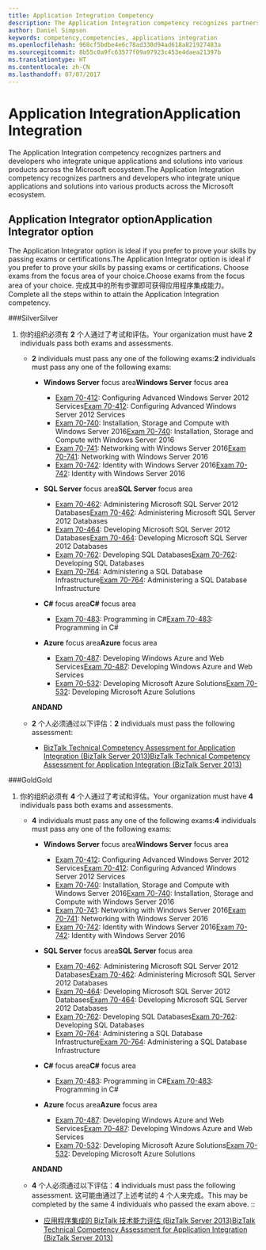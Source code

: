 ```yaml
---
title: Application Integration Competency
description: The Application Integration competency recognizes partners and developers who integrate unique applications and solutions into various products across the Microsoft ecosystem.
author: Daniel Simpson
keywords: competency,competencies, applications integration
ms.openlocfilehash: 968cf5bdbe4e6c78ad330d94ad618a821927483a
ms.sourcegitcommit: 8b55c0a9fc63577f09a97923c453e4daea21397b
ms.translationtype: HT
ms.contentlocale: zh-CN
ms.lasthandoff: 07/07/2017
---
```

# <a name="application-integration"></a><span data-ttu-id="9aa06-104">Application Integration</span><span class="sxs-lookup"><span data-stu-id="9aa06-104">Application Integration</span></span> 
<span data-ttu-id="9aa06-105">The Application Integration competency recognizes partners and developers who integrate unique applications and solutions into various products across the Microsoft ecosystem.</span><span class="sxs-lookup"><span data-stu-id="9aa06-105">The Application Integration competency recognizes partners and developers who integrate unique applications and solutions into various products across the Microsoft ecosystem.</span></span> 

## <a name="application-integrator-option"></a><span data-ttu-id="9aa06-106">Application Integrator option</span><span class="sxs-lookup"><span data-stu-id="9aa06-106">Application Integrator option</span></span>

<span data-ttu-id="9aa06-107">The Application Integrator option is ideal if you prefer to prove your skills by passing exams or certifications.</span><span class="sxs-lookup"><span data-stu-id="9aa06-107">The Application Integrator option is ideal if you prefer to prove your skills by passing exams or certifications.</span></span> <span data-ttu-id="9aa06-108">Choose exams from the focus area of your choice.</span><span class="sxs-lookup"><span data-stu-id="9aa06-108">Choose exams from the focus area of your choice.</span></span> <span data-ttu-id="9aa06-109">完成其中的所有步骤即可获得应用程序集成能力。</span><span class="sxs-lookup"><span data-stu-id="9aa06-109">Complete all the steps within to attain the Application Integration competency.</span></span>

###<a name="silver"></a><span data-ttu-id="9aa06-110">Silver</span><span class="sxs-lookup"><span data-stu-id="9aa06-110">Silver</span></span>
1. <span data-ttu-id="9aa06-111">你的组织必须有 **2** 个人通过了考试和评估。</span><span class="sxs-lookup"><span data-stu-id="9aa06-111">Your organization must have **2** individuals pass both exams and assessments.</span></span>

    - <span data-ttu-id="9aa06-112">**2** individuals must pass any one of the following exams:</span><span class="sxs-lookup"><span data-stu-id="9aa06-112">**2** individuals must pass any one of the following exams:</span></span>

        - <span data-ttu-id="9aa06-113">**Windows Server** focus area</span><span class="sxs-lookup"><span data-stu-id="9aa06-113">**Windows Server** focus area</span></span>
            - <span data-ttu-id="9aa06-114">[Exam 70-412](https://www.microsoft.com/en-us/learning/exam-70-412.aspx): Configuring Advanced Windows Server 2012 Services</span><span class="sxs-lookup"><span data-stu-id="9aa06-114">[Exam 70-412](https://www.microsoft.com/en-us/learning/exam-70-412.aspx): Configuring Advanced Windows Server 2012 Services</span></span>
            - <span data-ttu-id="9aa06-115">[Exam 70-740](https://www.microsoft.com/en-us/learning/exam-70-740.aspx): Installation, Storage and Compute with Windows Server 2016</span><span class="sxs-lookup"><span data-stu-id="9aa06-115">[Exam 70-740](https://www.microsoft.com/en-us/learning/exam-70-740.aspx): Installation, Storage and Compute with Windows Server 2016</span></span>
            - <span data-ttu-id="9aa06-116">[Exam 70-741](https://www.microsoft.com/en-us/learning/exam-70-741.aspx): Networking with Windows Server 2016</span><span class="sxs-lookup"><span data-stu-id="9aa06-116">[Exam 70-741](https://www.microsoft.com/en-us/learning/exam-70-741.aspx): Networking with Windows Server 2016</span></span>
            - <span data-ttu-id="9aa06-117">[Exam 70-742](https://www.microsoft.com/en-us/learning/exam-70-742.aspx): Identity with Windows Server 2016</span><span class="sxs-lookup"><span data-stu-id="9aa06-117">[Exam 70-742](https://www.microsoft.com/en-us/learning/exam-70-742.aspx): Identity with Windows Server 2016</span></span>

        - <span data-ttu-id="9aa06-118">**SQL Server** focus area</span><span class="sxs-lookup"><span data-stu-id="9aa06-118">**SQL Server** focus area</span></span>

            - <span data-ttu-id="9aa06-119">[Exam 70-462](https://www.microsoft.com/en-us/learning/exam-70-462.aspx): Administering Microsoft SQL Server 2012 Databases</span><span class="sxs-lookup"><span data-stu-id="9aa06-119">[Exam 70-462](https://www.microsoft.com/en-us/learning/exam-70-462.aspx): Administering Microsoft SQL Server 2012 Databases</span></span>
            - <span data-ttu-id="9aa06-120">[Exam 70-464](https://www.microsoft.com/en-us/learning/exam-70-464.aspx): Developing Microsoft SQL Server 2012 Databases</span><span class="sxs-lookup"><span data-stu-id="9aa06-120">[Exam 70-464](https://www.microsoft.com/en-us/learning/exam-70-464.aspx): Developing Microsoft SQL Server 2012 Databases</span></span>
            - <span data-ttu-id="9aa06-121">[Exam 70-762](https://www.microsoft.com/en-us/learning/exam-70-762.aspx): Developing SQL Databases</span><span class="sxs-lookup"><span data-stu-id="9aa06-121">[Exam 70-762](https://www.microsoft.com/en-us/learning/exam-70-762.aspx): Developing SQL Databases</span></span>
            - <span data-ttu-id="9aa06-122">[Exam 70-764](https://www.microsoft.com/en-us/learning/exam-70-764.aspx): Administering a SQL Database Infrastructure</span><span class="sxs-lookup"><span data-stu-id="9aa06-122">[Exam 70-764](https://www.microsoft.com/en-us/learning/exam-70-764.aspx): Administering a SQL Database Infrastructure</span></span>

        - <span data-ttu-id="9aa06-123">**C#** focus area</span><span class="sxs-lookup"><span data-stu-id="9aa06-123">**C#** focus area</span></span> 

            - <span data-ttu-id="9aa06-124">[Exam 70-483](https://www.microsoft.com/en-us/learning/exam-70-483.aspx): Programming in C#</span><span class="sxs-lookup"><span data-stu-id="9aa06-124">[Exam 70-483](https://www.microsoft.com/en-us/learning/exam-70-483.aspx): Programming in C#</span></span>

        - <span data-ttu-id="9aa06-125">**Azure** focus area</span><span class="sxs-lookup"><span data-stu-id="9aa06-125">**Azure** focus area</span></span>

            - <span data-ttu-id="9aa06-126">[Exam 70-487](https://www.microsoft.com/en-us/learning/exam-70-487.aspx): Developing Windows Azure and Web Services</span><span class="sxs-lookup"><span data-stu-id="9aa06-126">[Exam 70-487](https://www.microsoft.com/en-us/learning/exam-70-487.aspx): Developing Windows Azure and Web Services</span></span>
            - <span data-ttu-id="9aa06-127">[Exam 70-532](https://www.microsoft.com/en-us/learning/exam-70-532.aspx): Developing Microsoft Azure Solutions</span><span class="sxs-lookup"><span data-stu-id="9aa06-127">[Exam 70-532](https://www.microsoft.com/en-us/learning/exam-70-532.aspx): Developing Microsoft Azure Solutions</span></span>

        **<span data-ttu-id="9aa06-128">AND</span><span class="sxs-lookup"><span data-stu-id="9aa06-128">AND</span></span>**

    - <span data-ttu-id="9aa06-129">**2** 个人必须通过以下评估：</span><span class="sxs-lookup"><span data-stu-id="9aa06-129">**2** individuals must pass the following assessment:</span></span>

        - [<span data-ttu-id="9aa06-130">BizTalk Technical Competency Assessment for Application Integration (BizTalk Server 2013)</span><span class="sxs-lookup"><span data-stu-id="9aa06-130">BizTalk Technical Competency Assessment for Application Integration (BizTalk Server 2013)</span></span>](https://partneruniversity.microsoft.com/?whr=uri:MicrosoftAccount&courseId=12286&scoId=Id3XwITSB_2805299993)

###<a name="gold"></a><span data-ttu-id="9aa06-131">Gold</span><span class="sxs-lookup"><span data-stu-id="9aa06-131">Gold</span></span>
1. <span data-ttu-id="9aa06-132">你的组织必须有 **4** 个人通过了考试和评估。</span><span class="sxs-lookup"><span data-stu-id="9aa06-132">Your organization must have **4** individuals pass both exams and assessments.</span></span>

    - <span data-ttu-id="9aa06-133">**4** individuals must pass any one of the following exams:</span><span class="sxs-lookup"><span data-stu-id="9aa06-133">**4** individuals must pass any one of the following exams:</span></span>

        - <span data-ttu-id="9aa06-134">**Windows Server** focus area</span><span class="sxs-lookup"><span data-stu-id="9aa06-134">**Windows Server** focus area</span></span>

            - <span data-ttu-id="9aa06-135">[Exam 70-412](https://www.microsoft.com/en-us/learning/exam-70-412.aspx): Configuring Advanced Windows Server 2012 Services</span><span class="sxs-lookup"><span data-stu-id="9aa06-135">[Exam 70-412](https://www.microsoft.com/en-us/learning/exam-70-412.aspx): Configuring Advanced Windows Server 2012 Services</span></span>
            - <span data-ttu-id="9aa06-136">[Exam 70-740](https://www.microsoft.com/en-us/learning/exam-70-740.aspx): Installation, Storage and Compute with Windows Server 2016</span><span class="sxs-lookup"><span data-stu-id="9aa06-136">[Exam 70-740](https://www.microsoft.com/en-us/learning/exam-70-740.aspx): Installation, Storage and Compute with Windows Server 2016</span></span>
            - <span data-ttu-id="9aa06-137">[Exam 70-741](https://www.microsoft.com/en-us/learning/exam-70-741.aspx): Networking with Windows Server 2016</span><span class="sxs-lookup"><span data-stu-id="9aa06-137">[Exam 70-741](https://www.microsoft.com/en-us/learning/exam-70-741.aspx): Networking with Windows Server 2016</span></span>
            - <span data-ttu-id="9aa06-138">[Exam 70-742](https://www.microsoft.com/en-us/learning/exam-70-742.aspx): Identity with Windows Server 2016</span><span class="sxs-lookup"><span data-stu-id="9aa06-138">[Exam 70-742](https://www.microsoft.com/en-us/learning/exam-70-742.aspx): Identity with Windows Server 2016</span></span>

        - <span data-ttu-id="9aa06-139">**SQL Server** focus area</span><span class="sxs-lookup"><span data-stu-id="9aa06-139">**SQL Server** focus area</span></span>

            - <span data-ttu-id="9aa06-140">[Exam 70-462](https://www.microsoft.com/en-us/learning/exam-70-462.aspx): Administering Microsoft SQL Server 2012 Databases</span><span class="sxs-lookup"><span data-stu-id="9aa06-140">[Exam 70-462](https://www.microsoft.com/en-us/learning/exam-70-462.aspx): Administering Microsoft SQL Server 2012 Databases</span></span>
            - <span data-ttu-id="9aa06-141">[Exam 70-464](https://www.microsoft.com/en-us/learning/exam-70-464.aspx): Developing Microsoft SQL Server 2012 Databases</span><span class="sxs-lookup"><span data-stu-id="9aa06-141">[Exam 70-464](https://www.microsoft.com/en-us/learning/exam-70-464.aspx): Developing Microsoft SQL Server 2012 Databases</span></span>
            - <span data-ttu-id="9aa06-142">[Exam 70-762](https://www.microsoft.com/en-us/learning/exam-70-762.aspx): Developing SQL Databases</span><span class="sxs-lookup"><span data-stu-id="9aa06-142">[Exam 70-762](https://www.microsoft.com/en-us/learning/exam-70-762.aspx): Developing SQL Databases</span></span>
            - <span data-ttu-id="9aa06-143">[Exam 70-764](https://www.microsoft.com/en-us/learning/exam-70-764.aspx): Administering a SQL Database Infrastructure</span><span class="sxs-lookup"><span data-stu-id="9aa06-143">[Exam 70-764](https://www.microsoft.com/en-us/learning/exam-70-764.aspx): Administering a SQL Database Infrastructure</span></span>

        - <span data-ttu-id="9aa06-144">**C#** focus area</span><span class="sxs-lookup"><span data-stu-id="9aa06-144">**C#** focus area</span></span> 

            - <span data-ttu-id="9aa06-145">[Exam 70-483](https://www.microsoft.com/en-us/learning/exam-70-483.aspx): Programming in C#</span><span class="sxs-lookup"><span data-stu-id="9aa06-145">[Exam 70-483](https://www.microsoft.com/en-us/learning/exam-70-483.aspx): Programming in C#</span></span>

        - <span data-ttu-id="9aa06-146">**Azure** focus area</span><span class="sxs-lookup"><span data-stu-id="9aa06-146">**Azure** focus area</span></span>

            - <span data-ttu-id="9aa06-147">[Exam 70-487](https://www.microsoft.com/en-us/learning/exam-70-487.aspx): Developing Windows Azure and Web Services</span><span class="sxs-lookup"><span data-stu-id="9aa06-147">[Exam 70-487](https://www.microsoft.com/en-us/learning/exam-70-487.aspx): Developing Windows Azure and Web Services</span></span>
            - <span data-ttu-id="9aa06-148">[Exam 70-532](https://www.microsoft.com/en-us/learning/exam-70-532.aspx): Developing Microsoft Azure Solutions</span><span class="sxs-lookup"><span data-stu-id="9aa06-148">[Exam 70-532](https://www.microsoft.com/en-us/learning/exam-70-532.aspx): Developing Microsoft Azure Solutions</span></span>

        **<span data-ttu-id="9aa06-149">AND</span><span class="sxs-lookup"><span data-stu-id="9aa06-149">AND</span></span>**

    - <span data-ttu-id="9aa06-150">**4** 个人必须通过以下评估：</span><span class="sxs-lookup"><span data-stu-id="9aa06-150">**4** individuals must pass the following assessment.</span></span> <span data-ttu-id="9aa06-151">这可能由通过了上述考试的 4 个人来完成。</span><span class="sxs-lookup"><span data-stu-id="9aa06-151">This may be completed by the same 4 individuals who passed the exam above.</span></span> <span data-ttu-id="9aa06-152">:</span><span class="sxs-lookup"><span data-stu-id="9aa06-152">:</span></span>

        - [<span data-ttu-id="9aa06-153">应用程序集成的 BizTalk 技术能力评估 (BizTalk Server 2013)</span><span class="sxs-lookup"><span data-stu-id="9aa06-153">BizTalk Technical Competency Assessment for Application Integration (BizTalk Server 2013)</span></span>](https://partneruniversity.microsoft.com/?whr=uri:MicrosoftAccount&courseId=12286&scoId=Id3XwITSB_2805299993)

